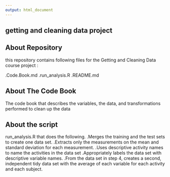 ```yaml
---
output: html_document
---
```

## getting and cleaning data project
## About Repository
this repository contains following files for the Getting and Cleaning Data course project :

.Code.Book.md
.run_analysis.R
.README.md

## About The Code Book  
The code book that describes the variables, the data, and  transformations performed to clean up the data

## About the script
 run_analysis.R that does the following. 
.Merges the training and the test sets to create one data set.
.Extracts only the measurements on the mean and standard deviation for each measurement. 
.Uses descriptive activity names to name the activities in the data set
.Appropriately labels the data set with descriptive variable names. 
.From the data set in step 4, creates a second, independent tidy data set with the average of each variable for each activity and each subject.



